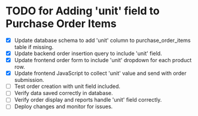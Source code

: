 # TODO for Adding 'unit' field to Purchase Order Items

- [x] Update database schema to add 'unit' column to purchase_order_items table if missing.
- [x] Update backend order insertion query to include 'unit' field.
- [x] Update frontend order form to include 'unit' dropdown for each product row.
- [x] Update frontend JavaScript to collect 'unit' value and send with order submission.
- [ ] Test order creation with unit field included.
- [ ] Verify data saved correctly in database.
- [ ] Verify order display and reports handle 'unit' field correctly.
- [ ] Deploy changes and monitor for issues.
